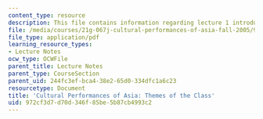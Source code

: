 ```yaml
---
content_type: resource
description: This file contains information regarding lecture 1 introduction.
file: /media/courses/21g-067j-cultural-performances-of-asia-fall-2005/972cf3d7d70d346f85be5b87cb4993c2_MIT21G_067JF05_l1_int.pdf
file_type: application/pdf
learning_resource_types:
- Lecture Notes
ocw_type: OCWFile
parent_title: Lecture Notes
parent_type: CourseSection
parent_uid: 244fc3ef-bca4-38e2-65d0-334dfc1a6c23
resourcetype: Document
title: 'Cultural Performances of Asia: Themes of the Class'
uid: 972cf3d7-d70d-346f-85be-5b87cb4993c2
---
```

